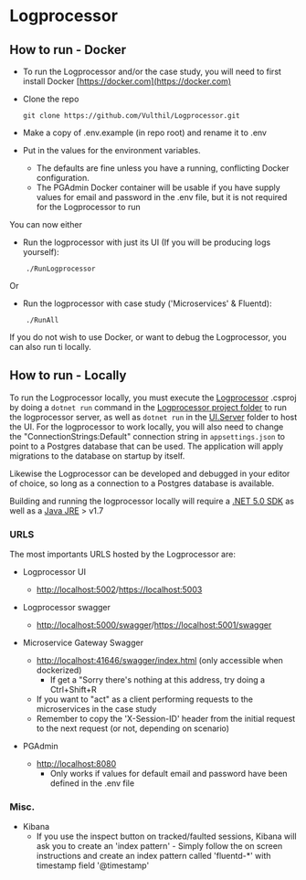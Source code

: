 # Logprocessor

## How to run - Docker
* To run the Logprocessor and/or the case study, you will need to first install Docker [https://docker.com](https://docker.com)

* Clone the repo
    ```
    git clone https://github.com/Vulthil/Logprocessor.git
    ```
* Make a copy of .env.example (in repo root) and rename it to .env
* Put in the values for the environment variables.
	* The defaults are fine unless you have a running, conflicting Docker configuration.
	* The PGAdmin Docker container will be usable if you have supply values for email and password in the .env file, but it is not required for the Logprocessor to run

You can now either
* Run the logprocessor with just its UI (If you will be producing logs yourself):
```
    ./RunLogprocessor
```

Or 
* Run the logprocessor with case study ('Microservices' & Fluentd):
```
    ./RunAll
```

If you do not wish to use Docker, or want to debug the Logprocessor, you can also run ti locally.
## How to run - Locally
To run the Logprocessor locally, you must execute the [Logprocessor](https://github.com/Vulthil/Logprocessor/tree/master/LogProcessor/LogProcessor) .csproj by doing a `dotnet run` command in the [Logprocessor project folder](https://github.com/Vulthil/Logprocessor/tree/master/LogProcessor/LogProcessor) to run the logprocessor server, as well as `dotnet run` in the [UI.Server](https://github.com/Vulthil/Logprocessor/tree/master/LogProcessor/UI/Server) folder to host the UI.
For the logprocessor to work locally, you will also need to change the "ConnectionStrings:Default" connection string in `appsettings.json` to point to a Postgres database that can be used. The application will apply migrations to the database on startup by itself.

Likewise the Logprocessor can be developed and debugged in your editor of choice, so long as a connection to a Postgres database is available.

Building and running the logprocessor locally will require a [.NET 5.0 SDK](https://dotnet.microsoft.com/download/dotnet/5.0) as well as a [Java JRE](https://www.java.com/en/download/manual.jsp) > v1.7


### URLS
The most importants URLS hosted by the Logprocessor are:
* Logprocessor UI
  * [http://localhost:5002](http://localhost:5002)/[https://localhost:5003](https://localhost:5003)
* Logprocessor swagger
  * [http://localhost:5000/swagger](http://localhost:5000/swagger)/[https://localhost:5001/swagger](https://localhost:5001/swagger)
* Microservice Gateway Swagger
  * [http://localhost:41646/swagger/index.html](http://localhost:41646/swagger/index.html) (only accessible when dockerized)
    * If get a  "Sorry there's nothing at this address, try doing a Ctrl+Shift+R
  * If you want to "act" as a client performing requests to the microservices in the case study
  * Remember to copy the 'X-Session-ID' header from the initial request to the next request (or not, depending on scenario) 

* PGAdmin
  * [http://localhost:8080](http://localhost:8080)
    * Only works if values for default email and password have been defined in the .env file
	
### Misc.
* Kibana
  * If you use the inspect button on tracked/faulted sessions, Kibana will ask you to create an 'index pattern' - Simply follow the on screen instructions and create an index pattern called 'fluentd-*' with timestamp field '@timestamp'

